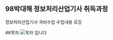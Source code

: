 ## 98박대해 정보처리산업기사 취득과정
정보처리산업기사 국비수업 수업내용 로깅

##목차
![목차](https://github.com/user-attachments/assets/2b48f0aa-3f00-43df-b167-7a0d643390ea)
입니다
